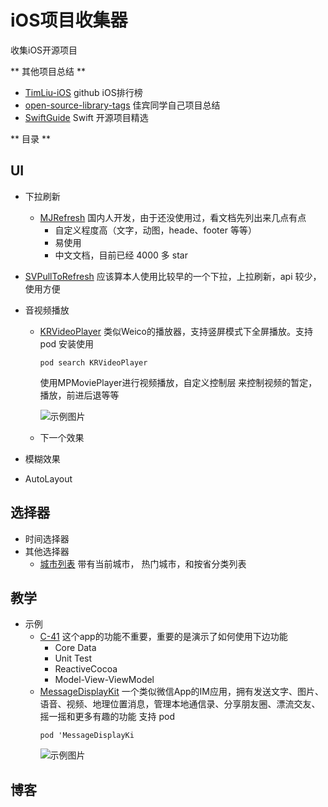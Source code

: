 # iOS项目收集器
收集iOS开源项目

** 其他项目总结 **
- [TimLiu-iOS](https://github.com/Tim9Liu9/TimLiu-iOS#%E4%B8%8B%E6%8B%89%E5%88%B7%E6%96%B0) github iOS排行榜
- [open-source-library-tags](https://github.com/superleexpert/open-source-library-tags) 佳宾同学自己项目总结
- [SwiftGuide](https://github.com/ipader/SwiftGuide/blob/master/Featured.md) Swift 开源项目精选


** 目录 **

## UI
- 下拉刷新

  * [MJRefresh](https://github.com/CoderMJLee/MJRefresh#%E4%B8%8A%E6%8B%89%E5%88%B7%E6%96%B007-%E8%87%AA%E5%8A%A8%E5%9B%9E%E5%BC%B9%E7%9A%84%E4%B8%8A%E6%8B%8901) 国内人开发，由于还没使用过，看文档先列出来几点有点
     * 自定义程度高（文字，动图，heade、footer 等等）
     * 易使用
     * 中文文档，目前已经 4000 多 star

 * [SVPullToRefresh](https://github.com/samvermette/SVPullToRefresh) 应该算本人使用比较早的一个下拉，上拉刷新，api 较少，使用方便

- 音视频播放
  * [KRVideoPlayer](https://github.com/36Kr-Mobile/KRVideoPlayer)
  类似Weico的播放器，支持竖屏模式下全屏播放。支持 pod 安装使用
      ``` shell
      pod search KRVideoPlayer
      ```
      使用MPMoviePlayer进行视频播放，自定义控制层 来控制视频的暂定，播放，前进后退等等

      ![示例图片](https://github.com/36Kr-Mobile/KRVideoPlayer/blob/master/kr_player.gif  "示例图片")
  * 下一个效果

- 模糊效果
- AutoLayout

## 选择器
- 时间选择器
- 其他选择器
  * [城市列表](https://github.com/CharlinFeng/CFCityPickerVC) 带有当前城市，
  热门城市，和按省分类列表

## 教学
- 示例
  * [C-41](https://github.com/ashfurrow/C-41/tree/82d9359a0210b8722c48816b6914d109a2009bcc)   这个app的功能不重要，重要的是演示了如何使用下边功能
    * Core Data
    * Unit Test
    * ReactiveCocoa
    * Model-View-ViewModel
  * [MessageDisplayKit](https://github.com/xhzengAIB/MessageDisplayKit)
    一个类似微信App的IM应用，拥有发送文字、图片、语音、视频、地理位置消息，管理本地通信录、分享朋友圈、漂流交友、摇一摇和更多有趣的功能
    支持 pod
    ``` CocoaPods
    pod 'MessageDisplayKi
    ```
    ![示例图片](https://github.com/xhzengAIB/LearnEnglish/raw/master/Screenshots/MessageDisplayKit.gif "图片")

## 博客

